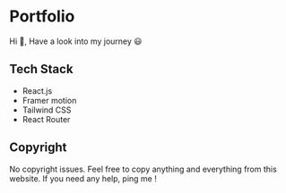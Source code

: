 
# Portfolio

Hi 👋, Have a look into my journey 😃


## Tech Stack

- React.js
- Framer motion
- Tailwind CSS
- React Router


## Copyright

No copyright issues. Feel free to copy anything and everything from this website. If you need any help, ping me !
